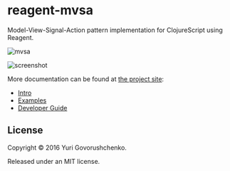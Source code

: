 # reagent-mvsa
Model-View-Signal-Action pattern implementation for ClojureScript using Reagent.

![mvsa](http://metametadata.github.io/reagent-mvsa/graphs/mvsa.svg)

![screenshot](http://i.imgur.com/mIxgswT.png)

More documentation can be found at [the project site](http://metametadata.github.io/reagent-mvsa/):

* [Intro](http://metametadata.github.io/reagent-mvsa)
* [Examples](http://metametadata.github.io/reagent-mvsa/examples/)
* [Developer Guide](http://metametadata.github.io/clj-fakes/dev-guide/)

## License
Copyright © 2016 Yuri Govorushchenko.

Released under an MIT license.